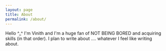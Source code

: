 ```yaml
---
layout: page
title: About
permalink: /about/
---
```


Hello ^_^ I'm Vinith and I'm a huge fan of NOT BEING BORED and acquiring skills (in that order). I plan to write about .... whatever I feel like writing about.
